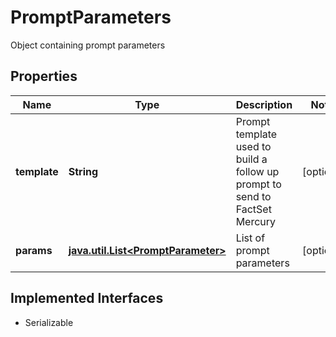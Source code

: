 

# PromptParameters

Object containing prompt parameters

## Properties

Name | Type | Description | Notes
------------ | ------------- | ------------- | -------------
**template** | **String** | Prompt template used to build a follow up prompt to send to FactSet Mercury |  [optional]
**params** | [**java.util.List&lt;PromptParameter&gt;**](PromptParameter.md) | List of prompt parameters |  [optional]


## Implemented Interfaces

* Serializable


